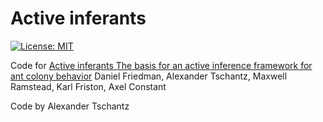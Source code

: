 # Active inferants 

[![License: MIT](https://img.shields.io/badge/License-MIT-yellow.svg)](https://opensource.org/licenses/MIT) 

Code for [Active inferants The basis for an active inference framework for ant colony behavior](https://www.researchgate.net/publication/348003553_Active_inferants_The_basis_for_an_active_inference_framework_for_ant_colony_behavior)
Daniel Friedman, Alexander Tschantz, Maxwell Ramstead, Karl Friston, Axel Constant

Code by Alexander Tschantz

